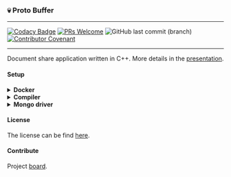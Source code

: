 ### 💀 Proto Buffer

---

[![Codacy Badge](https://api.codacy.com/project/badge/Grade/8293993c1ae54528aadacc58352d6cb7)](https://app.codacy.com/app/Sphinxs/Proto-buffer?utm_source=github.com&utm_medium=referral&utm_content=Sphinxs/Proto-buffer&utm_campaign=Badge_Grade_Dashboard) [![PRs Welcome](https://img.shields.io/badge/PRs-welcome-brightgreen.svg?style=flat-square)](http://makeapullrequest.com)  ![GitHub last commit (branch)](https://img.shields.io/github/last-commit/sphinxs/proto-buffer/dev.svg) [![Contributor Covenant](https://img.shields.io/badge/Contributor%20Covenant-v1.4%20adopted-ff69b4.svg)]([code-of-conduct.md](https://www.contributor-covenant.org/version/1/4/code-of-conduct))

---

Document share application written in C++. More details in the [presentation](documentation/presentation.pdf).

#### Setup

<details> <summary><strong>Docker</strong></summary>

Install the [Docker](https://docs.docker.com/install/) and [Docker Compose](https://docs.docker.com/compose/install/).

```sh
# Clone the repository
$ git clone https://github.com/Sphinxs/Proto-buffer --depth=1
```

```sh
# Open the repository
$ cd Proto-buffer
```

```sh
# Create all containers listed in the Docker Compose file
$ sudo docker-compose up
```

<details> <summary><strong>Available containers</strong></summary>

| name            | description    | command                                 |
| --------------- | -------------- | --------------------------------------- |
| mongo-container | mongo database | `docker exec -it mongo-container mongo` |

</details> <!-- Available containers -->

</details> <!-- Docker -->

<details> <summary><strong>Compiler</strong></summary>

```sh
# Install the Build Essential, GCC, G++, CMake and PKG
$ apt install build-essential pkg-config gcc g++ cmake
```

</details> <!-- Compiler -->

<details> <summary><strong>Mongo driver</strong></summary>

The Mongo CXX is the Mongo driver for the C++ language. The Mongo CXX driver builds on top of the Mongo C driver, the Mongo driver for the C language.

If incompatible versions of Mongo C / Mongo CXX are installed, conflicts can happen. The Mongo C version compiled here is the 1.13.0 and the Mongo CXX version is the 3.3.0

The code of both libraries can be found in */usr/local/include* and the shared libraries in */usr/local/lib*.

You can also install throught the available shell script [here](./install.sh), run as `sudo`.

Examples of Mongo CXX can be foud [here](https://github.com/mongodb/mongo-cxx-driver/tree/releases/stable/examples).

<details> <summary><strong>Mongo C</strong></summary>

<details> <summary><strong>Install</strong></summary>

```sh
# Get the driver from Github
$ wget -c https://github.com/mongodb/mongo-c-driver/archive/1.13.0.zip
```

```sh
# Unzip the driver
$ unzip 1.13.0.zip
```

```sh
# Create the cmake-build required subfolder
$ mkdir ./mongo-c-driver-1.13.0/cmake-build
```

```sh
# Open the subfolder cmake-build
$ cd ./mongo-c-driver-1.13.0/cmake-build
```

```sh
# Install the dependencies
$ apt install libssl-dev libsasl2-dev
```

```sh
# Configure driver installation
$ cmake -DENABLE_AUTOMATIC_INIT_AND_CLEANUP=OFF ..
```

```sh
# Compile the driver
$ make
```

```sh
# Install the compiled driver
$ sudo make install
```

</details> <!-- Install-->

<details> <summary><strong>Remove</strong></summary>

```sh
# Remove the Mongo C driver
$ sudo /usr/local/share/mongo-c-driver/uninstall.sh
```

</details> <!-- Remove -->

</details> <!-- Mongo C -->

<details> <summary><strong>Mongo CXX</strong></summary>

<details> <summary><strong>Install</strong></summary>

```sh
# Get the driver from Github
$ wget -c https://github.com/mongodb/mongo-cxx-driver/archive/r3.3.0.zip
```

```sh
# Unzip the driver
$ unzip r3.3.0.zip
```

```sh
# Open the build subfolder
$ cd mongo-cxx-driver-r3.3.0/build
```

```sh
# Configure the driver for installation into /usr/local
$ cmake -DCMAKE_BUILD_TYPE=Release -DCMAKE_INSTALL_PREFIX=/usr/local ..
```

```sh
# Apply the configuration
$ sudo make EP_mnmlstc_core
```

```sh
# Compile the driver
$ sudo make
```

```sh
# Install the driver
$ sudo make install
```

</details> <!-- Install -->

</details> <!-- Mongo CXX -->

</details> <!-- Mongo driver -->

#### License

The license can be find [here](LICENSE).

#### Contribute

Project [board](https://github.com/Sphinxs/Proto-buffer/projects/1).